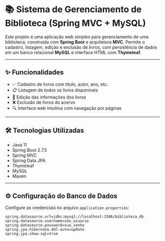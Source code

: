 # 📚 Sistema de Gerenciamento de Biblioteca (Spring MVC + MySQL)

Este projeto é uma aplicação web simples para gerenciamento de uma biblioteca, construída com **Spring Boot** e arquitetura **MVC**. Permite o cadastro, listagem, edição e exclusão de livros, com persistência de dados em um banco relacional **MySQL** e interface HTML com **Thymeleaf**.

---

## ✨ Funcionalidades

- ✅ Cadastro de livros com título, autor, ano, etc.  
- 📋 Listagem de todos os livros disponíveis  
- 📝 Edição das informações dos livros  
- ❌ Exclusão de livros do acervo  
- 🔍 Interface web intuitiva com navegação por páginas

---

## 🛠️ Tecnologias Utilizadas

- Java 11  
- Spring Boot 2.7.5  
- Spring MVC  
- Spring Data JPA  
- Thymeleaf  
- MySQL  
- Maven  

---

## ⚙️ Configuração do Banco de Dados

Configure as credenciais no arquivo `application.properties`:

```properties
spring.datasource.url=jdbc:mysql://localhost:3306/biblioteca_db
spring.datasource.username=seu_usuario
spring.datasource.password=sua_senha
spring.jpa.hibernate.ddl-auto=update
spring.jpa.show-sql=true
